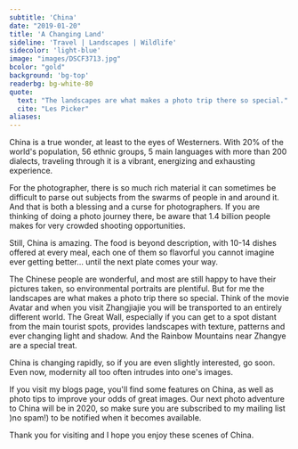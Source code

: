 ```yaml
---
subtitle: 'China'
date: "2019-01-20"
title: 'A Changing Land'
sideline: 'Travel | Landscapes | Wildlife'
sidecolor: 'light-blue'
image: "images/DSCF3713.jpg"
bcolor: "gold"
background: 'bg-top'
readerbg: bg-white-80
quote:
  text: "The landscapes are what makes a photo trip there so special."
  cite: "Les Picker"
aliases:
---
```

China is a true wonder, at least to the eyes of Westerners. With 20% of the world's population, 56 ethnic groups, 5 main languages with more than 200 dialects, traveling through it is a vibrant, energizing and exhausting experience. 

For the photographer, there is so much rich material it can sometimes be difficult to parse out subjects from the swarms of people in and around it. And that is both a blessing and a curse for photographers. If you are thinking of doing a photo journey there, be aware that 1.4 billion people makes for very crowded shooting opportunities. 

Still, China is amazing. The food is beyond description, with 10-14 dishes offered at every meal, each one of them so flavorful you cannot imagine ever getting better… until the next plate comes your way. 

The Chinese people are wonderful, and most are still happy to have their pictures taken, so environmental portraits are plentiful. But for me the landscapes are what makes a photo trip there so special. Think of the movie Avatar and when you visit Zhangjiajie you will be transported to an entirely different world. The Great Wall, especially if you can get to a spot distant from the main tourist spots, provides landscapes with texture, patterns and ever changing light and shadow. And the Rainbow Mountains near Zhangye are a special treat. 

China is changing rapidly, so if you are even slightly interested, go soon. Even now, modernity all too often intrudes into one's images. 

If you visit my blogs page, you'll find some features on China, as well as photo tips to improve your odds of great images. Our next photo adventure to China will be in 2020, so make sure you are subscribed to my mailing list )no spam!) to be notified when it becomes available. 

Thank you for visiting and I hope you enjoy these scenes of China. 